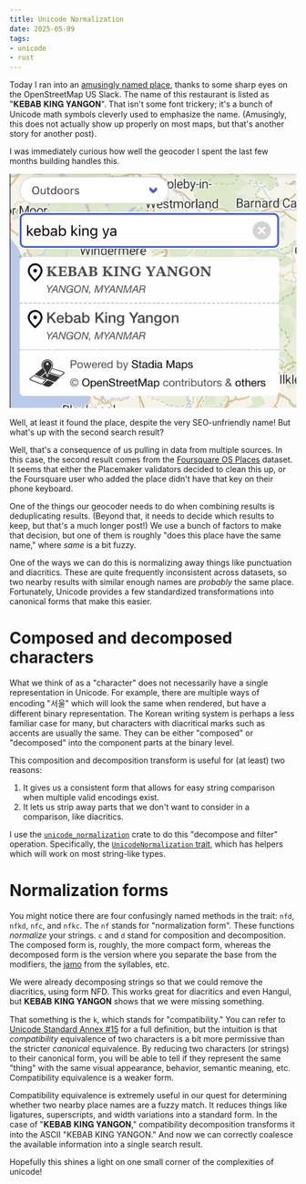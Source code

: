 ```yaml
---
title: Unicode Normalization
date: 2025-05-09
tags:
- unicode
- rust
---
```


Today I ran into an [amusingly named place](https://www.openstreetmap.org/node/9317391311/history/2),
thanks to some sharp eyes on the OpenStreetMap US Slack.
The name of this restaurant is listed as "𝐊𝐄𝐁𝐀𝐁 𝐊𝐈𝐍𝐆 𝐘𝐀𝐍𝐆𝐎𝐍".
That isn't some font trickery; it's a bunch of Unicode math symbols
cleverly used to emphasize the name.
(Amusingly, this does not actually show up properly on most maps, but that's another story for another post).

I was immediately curious how well the geocoder I spent the last few months building handles this.

![A screenshot of a search result list showing two copies of the Kebab King Yangon, one in plain ASCII and the other using the math symbols](media/kebab-king-duplicates.png)

Well, at least it found the place, despite the very SEO-unfriendly name!
But what's up with the second search result?

Well, that's a consequence of us pulling in data from multiple sources.
In this case, the second result comes from the [Foursquare OS Places](https://opensource.foursquare.com/os-places/) dataset.
It seems that either the Placemaker validators decided to clean this up,
or the Foursquare user who added the place didn't have that key on their phone keyboard.

One of the things our geocoder needs to do when combining results is deduplicating results.
(Beyond that, it needs to decide which results to keep, but that's a much longer post!)
We use a bunch of factors to make that decision, but one of them is roughly
"does this place have the same name," where _same_ is a bit fuzzy.

One of the ways we can do this is normalizing away things like punctuation and diacritics.
These are quite frequently inconsistent across datasets, so two nearby results with similar enough names
are _probably_ the same place.
Fortunately, Unicode provides a few standardized transformations into canonical forms
that make this easier.

# Composed and decomposed characters

What we think of as a "character" does not necessarily have a single representation in Unicode.
For example, there are multiple ways of encoding "서울" which will look the same when rendered,
but have a different binary representation.
The Korean writing system is perhaps a less familiar case for many,
but characters with diacritical marks such as accents are usually the same.
They can be either "composed" or "decomposed" into the component parts
at the binary level.

This composition and decomposition transform is useful for (at least) two reasons:

1. It gives us a consistent form that allows for easy string comparison when multiple valid encodings exist.
2. It lets us strip away parts that we don't want to consider in a comparison, like diacritics.

I use the [`unicode_normalization`](https://docs.rs/unicode-normalization/latest/unicode_normalization/) crate
to do this "decompose and filter" operation.
Specifically, the [`UnicodeNormalization` trait](https://docs.rs/unicode-normalization/latest/unicode_normalization/trait.UnicodeNormalization.html),
which has helpers which will work on most string-like types.

# Normalization forms

You might notice there are four confusingly named methods in the trait:
`nfd`, `nfkd`, `nfc`, and `nfkc`.
The `nf` stands for "normalization form".
These functions _normalize_ your strings.
`c` and `d` stand for composition and decomposition.
The composed form is, roughly, the more compact form,
whereas the decomposed form is the version where you separate the base from the modifiers,
the [jamo](https://en.wikipedia.org/wiki/List_of_Hangul_jamo) from the syllables, etc.

We were already decomposing strings so that we could remove the diacritics, using form NFD.
This works great for diacritics and even Hangul,
but 𝐊𝐄𝐁𝐀𝐁 𝐊𝐈𝐍𝐆 𝐘𝐀𝐍𝐆𝐎𝐍 shows that we were missing something.

That something is the `k`, which stands for "compatibility."
You can refer to [Unicode Standard Annex #15](https://www.unicode.org/reports/tr15/#Canon_Compat_Equivalence)
for a full definition,
but the intuition is that _compatibility_ equivalence of two characters
is a bit more permissive than the stricter _canonical_ equivalence.
By reducing two characters (or strings) to their canonical form,
you will be able to tell if they represent the same "thing" with the same visual appearance,
behavior, semantic meaning, etc.
Compatibility equivalence is a weaker form.

Compatibility equivalence is extremely useful in our quest for determining whether two nearby place names
are a fuzzy match.
It reduces things like ligatures, superscripts, and width variations into a standard form.
In the case of "𝐊𝐄𝐁𝐀𝐁 𝐊𝐈𝐍𝐆 𝐘𝐀𝐍𝐆𝐎𝐍," compatibility decomposition transforms it into the ASCII
"KEBAB KING YANGON."
And now we can correctly coalesce the available information into a single search result.

Hopefully this shines a light on one small corner of the complexities of unicode!
